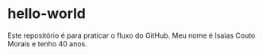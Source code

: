 # hello-world
Este repositório é para praticar o fluxo do GitHub.
Meu nome é Isaias Couto Morais e tenho 40 anos.
